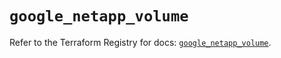 # `google_netapp_volume`

Refer to the Terraform Registry for docs: [`google_netapp_volume`](https://registry.terraform.io/providers/hashicorp/google-beta/6.9.0/docs/resources/google_netapp_volume).
